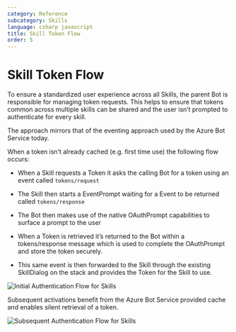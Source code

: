 ```yaml
---
category: Reference
subcategory: Skills
language: csharp javascript
title: Skill Token Flow
order: 5
---
```


# Skill Token Flow

To ensure a standardized user experience across all Skills, the parent Bot is responsible for managing token requests. This helps to ensure that tokens common across multiple skills can be shared and the user isn’t prompted to authenticate for every skill.

The approach mirrors that of the eventing approach used by the Azure Bot Service today.

When a token isn’t already cached (e.g. first time use) the following flow occurs:

- When a Skill requests a Token it asks the calling Bot for a token using an event called `tokens/request`
- The Skill then starts a EventPrompt waiting for a Event to be returned called `tokens/response`

- The Bot then makes use of the native OAuthPrompt capabilities to surface a prompt to the user
- When a Token is retrieved it’s returned to the Bot within a tokens/response message which is used to complete the OAuthPrompt and store the token securely.
- This same event is then forwarded to the Skill through the existing SkillDialog on the stack and provides the Token for the Skill to use.

![Initial Authentication Flow for Skills](\assets\images\virtualassistant-SkillAuthInitialFlow.png)

Subsequent activations benefit from the Azure Bot Service provided cache and enables silent retrieval of a token.

![Subsequent Authentication Flow for Skills](\assets\images\virtualassistant-SkillAuthSubsequentFlow.png)